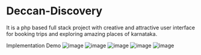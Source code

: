 # Deccan-Discovery
It is a php based full stack project with creative and attractive user interface for booking trips and exploring amazing places of karnataka.


Implementation Demo
![image](https://github.com/Nngm123/Deccan-Discovery/assets/142177082/42a53519-e84e-4dbe-945d-6f3d1867004a)
![image](https://github.com/Nngm123/Deccan-Discovery/assets/142177082/2ede1f51-1316-4ffe-911e-de2c08012b0b)
![image](https://github.com/Nngm123/Deccan-Discovery/assets/142177082/55bc93a0-c3a9-451b-9ef4-76007c86c483)
![image](https://github.com/Nngm123/Deccan-Discovery/assets/142177082/40166597-7375-49c2-9446-0990345b9a10)
![image](https://github.com/Nngm123/Deccan-Discovery/assets/142177082/e48adcb9-5d10-456f-b330-e82c34c8aba6)



